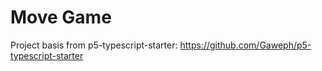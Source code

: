 # Move Game

Project basis from p5-typescript-starter: https://github.com/Gaweph/p5-typescript-starter 